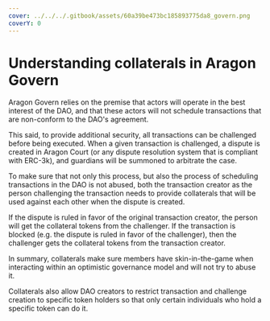 ```yaml
---
cover: ../../../.gitbook/assets/60a39be473bc185893775da8_govern.png
coverY: 0
---
```


# Understanding collaterals in Aragon Govern

Aragon Govern relies on the premise that actors will operate in the best interest of the DAO, and that these actors will not schedule transactions that are non-conform to the DAO's agreement.

This said, to provide additional security, all transactions can be challenged before being executed. When a given transaction is challenged, a dispute is created in Aragon Court (or any dispute resolution system that is compliant with ERC-3k), and guardians will be summoned to arbitrate the case.

To make sure that not only this process, but also the process of scheduling transactions in the DAO is not abused, both the transaction creator as the person challenging the transaction needs to provide collaterals that will be used against each other when the dispute is created.&#x20;

If the dispute is ruled in favor of the original transaction creator, the person will get the collateral tokens from the challenger. If the transaction is blocked (e.g. the dispute is ruled in favor of the challenger), then the challenger gets the collateral tokens from the transaction creator.

In summary, collaterals make sure members have skin-in-the-game when interacting within an optimistic governance model and will not try to abuse it.

Collaterals also allow DAO creators to restrict transaction and challenge creation to specific token holders so that only certain individuals who hold a specific token can do it.&#x20;
